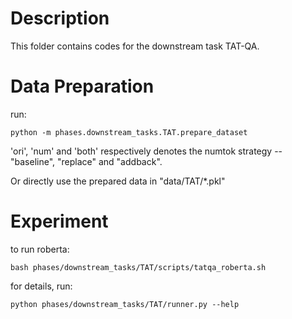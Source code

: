 # Description 

This folder contains codes for the downstream task TAT-QA.

# Data Preparation
run:
```
python -m phases.downstream_tasks.TAT.prepare_dataset
```
'ori', 'num' and 'both' respectively denotes the numtok strategy -- "baseline", "replace" and "addback".

Or directly use the prepared data in "data/TAT/*.pkl"


# Experiment
to run roberta:
```
bash phases/downstream_tasks/TAT/scripts/tatqa_roberta.sh
```


for details, run:
```
python phases/downstream_tasks/TAT/runner.py --help
```
